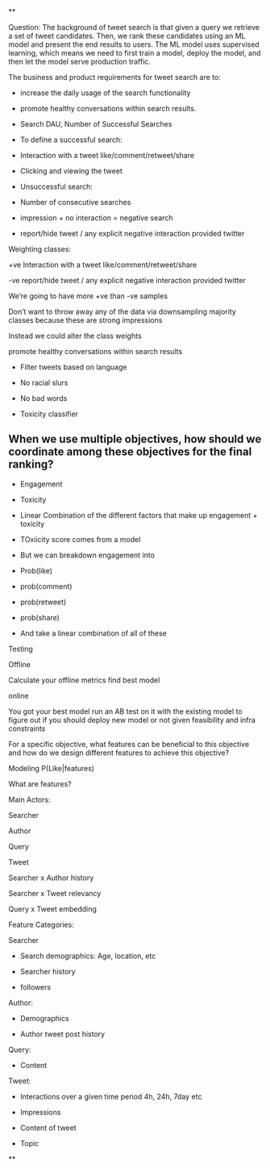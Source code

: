 **

Question: The background of tweet search is that given a query we retrieve a set of tweet candidates. Then, we rank these candidates using an ML model and present the end results to users. The ML model uses supervised learning, which means we need to first train a model, deploy the model, and then let the model serve production traffic.

  

The business and product requirements for tweet search are to:

-   increase the daily usage of the search functionality
    
-   promote healthy conversations within search results.
    

  

-   Search DAU, Number of Successful Searches
    
-   To define a successful search:
    

-   Interaction with a tweet like/comment/retweet/share 
    
-   Clicking and viewing the tweet
    

  

-   Unsuccessful search:
    

-   Number of consecutive searches 
    
-   impression + no interaction = negative search
    
-   report/hide tweet / any explicit negative interaction provided twitter
    

  
  

Weighting classes:

+ve Interaction with a tweet like/comment/retweet/share 

-ve report/hide tweet / any explicit negative interaction provided twitter

  

We’re going to have more +ve than -ve samples

Don’t want to throw away any of the data via downsampling majority classes because these are strong impressions 

Instead we could alter the class weights 

  
  

promote healthy conversations within search results

  

-   Filter tweets based on language
    

-   No racial slurs
    
-   No bad words
    

  

-   Toxicity classifier 
    

## When we use multiple objectives, how should we coordinate among these objectives for the final ranking?

-   Engagement
    
-   Toxicity
    

  

-   Linear Combination of the different factors that make up engagement + toxicity
    

-   TOxiicity score comes from a model 
    
-   But we can breakdown engagement into 
    

-   Prob(like)
    
-   prob(comment)
    
-   prob(retweet)
    
-   prob(share)
    

-   And take a linear combination of all of these 
    

  
  

Testing

Offline

Calculate your offline metrics find best model 

online

You got your best model run an AB test on it with the existing model to figure out if you should deploy new model or not given feasibility and infra constraints

  
  
  

For a specific objective, what features can be beneficial to this objective and how do we design different features to achieve this objective?

  

Modeling P(Like|features)

What are features?

  

Main Actors:

Searcher

Author

Query

Tweet 

  

Searcher x Author history

Searcher x Tweet relevancy 

Query x Tweet embedding

  

Feature Categories:

Searcher

-   Search demographics: Age, location, etc
    
-   Searcher history
    
-   followers
    

  

Author:

-   Demographics 
    
-   Author tweet post history
    

  

Query:

-   Content
    

  

Tweet:

-   Interactions over a given time period 4h, 24h, 7day etc
    
-   Impressions 
    
-   Content of tweet
    
-   Topic
    

  
  
  
  
  
**